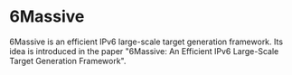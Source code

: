 # 6Massive
6Massive is an efficient IPv6 large-scale target generation framework. Its idea is introduced in the paper "6Massive: An Efficient IPv6 Large-Scale Target Generation Framework".
